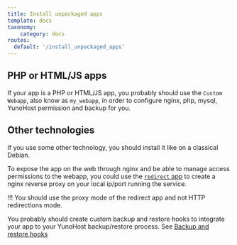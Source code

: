 ```yaml
---
title: Install unpackaged apps
template: docs
taxonomy:
    category: docs
routes:
  default: '/install_unpackaged_apps'
---
```



## PHP or HTML/JS apps

If your app is a PHP or HTML/JS app, you probably should use the `Custom Webapp`, also know as `my_webapp`, in order to configure nginx, php, mysql, YunoHost permission and backup for you.

## Other technologies

If you use some other technology, you should install it like on a classical Debian.

To expose the app on the web through nginx and be able to manage access permissions to the webapp, you could use the [`redirect` app](https://github.com/YunoHost-Apps/redirect_ynh/) to create a nginx reverse proxy on your local ip/port running the service.

!!! You should use the proxy mode of the redirect app and not HTTP redirections mode.

You probably should create custom backup and restore hooks to integrate your app to your YunoHost backup/restore process. See [Backup and restore hooks](/packaging_apps_hooks#backup-restore)
